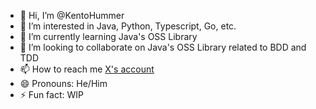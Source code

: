 - 👋 Hi, I’m @KentoHummer
- 👀 I’m interested in Java, Python, Typescript, Go, etc.
- 🌱 I’m currently learning Java's OSS Library
- 💞️ I’m looking to collaborate on Java's OSS Library related to BDD and TDD
- 📫 How to reach me [X's account](https://twitter.com/KentoHummer)
- 😄 Pronouns: He/Him
- ⚡ Fun fact: WIP

<!---
KentoHummer/KentoHummer is a ✨ special ✨ repository because its `README.md` (this file) appears on your GitHub profile.
You can click the Preview link to take a look at your changes.
--->
